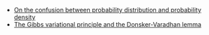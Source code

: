
* [On the confusion between probability distribution and probability density](blog/prob-dist-vs-density.md)
* [The Gibbs variational principle and the Donsker-Varadhan lemma](blog/gv-and-dv.md)